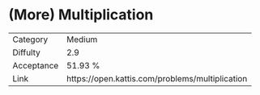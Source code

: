 # (More) Multiplication

<table>
    <tr>
        <td>Category</td>
        <td>Medium</td>
    </tr>
    <tr>
        <td>Diffulty</td>
        <td>2.9</td>
    </tr>
    <tr>
        <td>Acceptance</td>
        <td>51.93 %</td>
    </tr>
    <tr>
        <td>Link</td>
        <td>https://open.kattis.com/problems/multiplication</td>
    </tr>
</table>